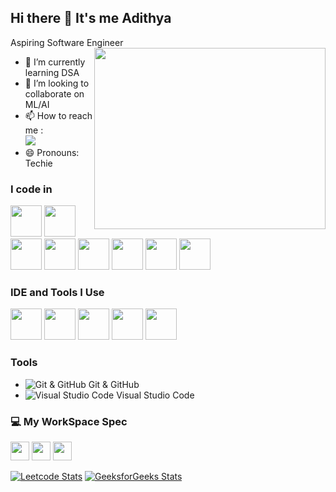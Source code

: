 ## Hi there 👋 It's me Adithya

Aspiring Software Engineer
<img align="right" width="370" height="290" src="https://i.pinimg.com/originals/47/f0/34/47f0342cec72b800463bf003eac1257e.gif">                                             
- 🌱 I’m currently learning DSA
- 👯 I’m looking to collaborate on ML/AI
- 📫 How to reach me :
<br />  [<img src="https://img.shields.io/badge/LinkedIn-0077B5?style=for-the-badge&logo=linkedin&logoColor=white" />](https://www.linkedin.com/in/adithya-d-5326aa211?utm_source=share&utm_campaign=share_via&utm_content=profile&utm_medium=android_app)
- 😄 Pronouns: Techie

### I code in
<img height="50" width="50" src="https://img.icons8.com/color/48/000000/java-coffee-cup-logo.png" /> <img height="50" width="50" src="https://img.icons8.com/color/48/000000/python.png" /> <img height="50" width="50" src="https://img.icons8.com/color/48/000000/c-programming.png" /> <img height="50" width="50" src="https://img.icons8.com/color/48/000000/html-5.png" /> <img height="50" width="50" src="https://img.icons8.com/color/48/000000/css3.png" /> <img height="50" width="50" src="https://img.icons8.com/color/48/000000/bootstrap.png" />
<img height="50" width="50" src="https://img.icons8.com/color/48/000000/javascript.png"/>  <img height="50" width="50" src="https://img.icons8.com/color/48/000000/mysql-logo.png"/>

### IDE and Tools I Use
<img height="50" width="50" src="https://img.icons8.com/color/48/000000/visual-studio-code-2019.png"/> <img height="50" width="50" src="https://img.icons8.com/color/48/000000/pycharm.png"/> <img height="50" width="50" src="https://img.icons8.com/color/50/000000/git.png"/> <img height="50" width="50" src="https://img.icons8.com/dusk/64/000000/anaconda.png"/> <img height="50" src="https://img.icons8.com/officel/480/null/java-eclipse.png"/>

### Tools
- ![Git & GitHub](https://img.icons8.com/ios/50/000000/github.png) Git & GitHub
- ![Visual Studio Code](https://img.icons8.com/ios/50/000000/visual-studio-code.png) Visual Studio Code


### 💻 My WorkSpace Spec
<img height="30" src="https://img.shields.io/badge/Dell-Vostro-007DB8?style=for-the-badge&logo=dell&logoColor=white"/> <img height="30" src="https://img.shields.io/badge/Intel-Core_i5_8th_Gen-0071C5?style=for-the-badge&logo=intel&logoColor=white"/> <img height="30" src="https://img.shields.io/badge/Radeon-Graphics-ED1C24?style=for-the-badge&logo=radeon&logoColor=white"/>

[![Leetcode Stats](https://leetcard.jacoblin.cool/adithyad?ext=contest&theme=dark)](https://leetcode.com/adithyad/)
[![GeeksforGeeks Stats](https://geeks-stats.vercel.app/api?username=adithyad2011)](https://auth.geeksforgeeks.org/user/adithyad2011)

